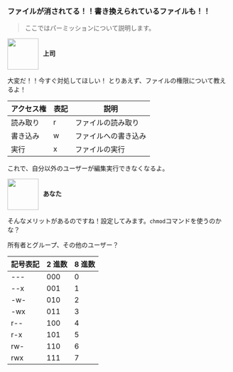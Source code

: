 ### ファイルが消されてる！！書き換えられているファイルも！！

> ここではパーミッションについて説明します。

**<img style="vertical-align: middle; margin-right: 10px;" width="70px" src="https://2.bp.blogspot.com/-5IJtiKXpDeY/UWvSxKcoX9I/AAAAAAAAQdA/ijapKp-yVHA/s1600/ojisan2.png" />上司**

大変だ！！今すぐ対処してほしい！
とりあえず、ファイルの権限について教えるよ！

| アクセス権 | 表記 | 説明                 |
| ---------- | ---- | -------------------- |
| 読み取り   | r 　 | ファイルの読み取り   |
| 書き込み   | w 　 | ファイルへの書き込み |
| 実行       | x 　 | ファイルの実行       |

これで、自分以外のユーザーが編集実行できなくなるよ。

**<img style="vertical-align: middle; margin-right: 10px;" width="70px" src="https://2.bp.blogspot.com/-wTnACm8RQWE/WKFjAjOt3BI/AAAAAAABBsE/kEpLST61swU6wKLd2vnbI7ixVGMx3562gCLcB/s800/face_smile_woman3.png" />あなた**

そんなメリットがあるのですね！設定してみます。`chmod`コマンドを使うのかな？

所有者とグループ、その他のユーザー？

| 記号表記 | 2 進数 | 8 進数 |
| -------- | ------ | ------ |
| ---      | 000    | 0      |
| --x      | 001    | 1      |
| -w-      | 010    | 2      |
| -wx      | 011    | 3      |
| r--      | 100    | 4      |
| r-x      | 101    | 5      |
| rw-      | 110    | 6      |
| rwx      | 111    | 7      |
